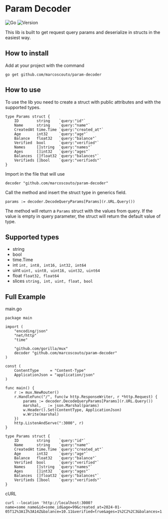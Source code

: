 # Param Decoder

![Go](https://img.shields.io/badge/1.21-100000?style=flat&logo=go&logoColor=FFFFFF&labelColor=76E1FE&color=FFFFFF) ![Version](https://img.shields.io/badge/v0.0.3-100000?style=flat&logo=git&logoColor=FFFFFF&labelColor=76E1FE&color=FFFFFF)

This lib is built to get request query params and deserialize in structs in the easiest way.

## How to install

Add at your project with the command

```
go get github.com/marcoscouto/param-decoder
```

## How to use

To use the lib you need to create a struct with public attributes and with the supported types.

```
type Params struct {
	ID        string    `query:"id"`
	Name      string    `query:"name"`
	CreatedAt time.Time `query:"created_at"`
	Age       int32     `query:"age"`
	Balance   float32   `query:"balance"`
	Verified  bool      `query:"verified"`
	Names     []string  `query:"names"`
	Ages      []int32   `query:"ages"`
	Balances  []float32 `query:"balances"`
	Verifieds []bool    `query:"verifieds"`
}
```

Import in the file that will use

```
decoder "github.com/marcoscouto/param-decoder"
```

Call the method and insert the struct type in generics field.

```
params := decoder.DecodeQueryParams[Params](r.URL.Query())
```

The method will return a `Params` struct with the values from query. If the value is empty in query parameter, the struct will return the default value of type.

## Supported types

- string
- bool
- time.Time
- int
`int, int8, int16, int32, int64`
- uint
`uint, uint8, uint16, uint32, uint64`
- float
`float32, float64`
- slices `string, int, uint, float, bool`

## Full Example

main.go

```
package main

import (
	"encoding/json"
	"net/http"
	"time"

	"github.com/gorilla/mux"
	decoder "github.com/marcoscouto/param-decoder"
)

const (
	ContentType     = "Content-Type"
	ApplicationJson = "application/json"
)

func main() {
	r := mux.NewRouter()
	r.HandleFunc("/", func(w http.ResponseWriter, r *http.Request) {
		params := decoder.DecodeQueryParams[Params](r.URL.Query())
		marshal, _ := json.Marshal(params)
		w.Header().Set(ContentType, ApplicationJson)
		w.Write(marshal)
	})
	http.ListenAndServe(":3000", r)
}

type Params struct {
	ID        string    `query:"id"`
	Name      string    `query:"name"`
	CreatedAt time.Time `query:"created_at"`
	Age       int32     `query:"age"`
	Balance   float32   `query:"balance"`
	Verified  bool      `query:"verified"`
	Names     []string  `query:"names"`
	Ages      []int32   `query:"ages"`
	Balances  []float32 `query:"balances"`
	Verifieds []bool    `query:"verifieds"`
}
```

cURL
```
curl --location 'http://localhost:3000?name=some_name&id=some_id&age=99&created_at=2024-01-05T12%3A13%3A14Z&balance=10.11&verified=true&ages=1%2C2%2C3&balances=1.1%2C2.2%2C3.3&verifieds=true%2Cfalse%2Ctrue&names=a%2Cb%2Cc'
```
